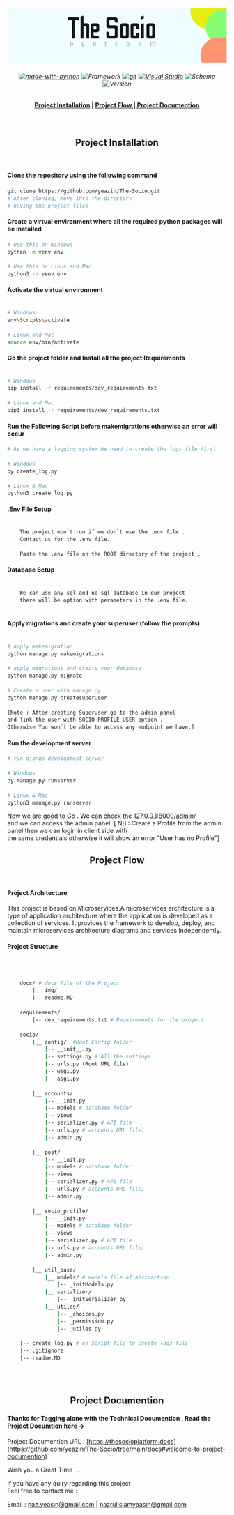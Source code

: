 
![original](docs/img/socio.png)
<h6 align="Center">

[![made-with-python](https://img.shields.io/badge/Made%20with-Python-1f425f.svg)](https://www.python.org/) ![Framework](https://img.shields.io/badge/Framework-Django%20Rest-Green?style=flat) 
 [![git](https://badgen.net/badge/icon/git?icon=git&label)](https://git-scm.com) [![Visual Studio](https://badgen.net/badge/icon/visualstudio?icon=visualstudio&label)](https://visualstudio.microsoft.com) ![Schema](https://img.shields.io/badge/Schema-DRF%20Yasg-red?style=flat) ![Version ](https://img.shields.io/badge/Version-1.0.0-black?style=flat)
</h6>

<h4 align="center">
<a href="https://github.com/yeazin/The-Socio?tab=readme-ov-file#-project-installation-"> Project Installation</a> | 
<a href="https://github.com/yeazin/The-Socio?tab=readme-ov-file#project-flow"> Project Flow </a>
|<a href="https://github.com/yeazin/The-Socio?tab=readme-ov-file#-project-documention-"> Project Documention </a>

</h4> 

<br>


<h2 align="center"> Project Installation </h2>
<br>

#### Clone the repository using the following command

```bash
git clone https://github.com/yeazin/The-Socio.git
# After cloning, move into the directory 
# having the project files 
```
#### Create a virtual environment where all the required python packages will be installed

```bash
# Use this on Windows
python -m venv env

# Use this on Linux and Mac
python3 -m venv env
```
#### Activate the virtual environment

```bash

# Windows
env\Scripts\activate

# Linux and Mac
source env/bin/activate

```
#### Go the project folder and Install all the project Requirements

```bash

# Windows
pip install -r requirements/dev_requirements.txt

# Linux and Mac
pip3 install -r requirements/dev_requirements.txt

```

#### Run the Following Script before makemigrations otherwise an error will occur

```bash
# As we have a logging system We need to create the logs file first

# Windows 
py create_log.py

# Linux & Mac
python3 create_log.py
```

#### .Env File Setup 

```bash 

    The project won`t run if we don`t use the .env file . 
    Contact us for the .env file. 

    Paste the .env file on the ROOT directory of the project . 

```

#### Database Setup 

```bash 

    We can use any sql and no-sql database in our project 
    there will be option with perameters in the .env file.
    
```


#### Apply migrations and create your superuser (follow the prompts)

```bash

# apply makemigration 
python manage.py makemigrations

# apply migrations and create your database
python manage.py migrate

# Create a user with manage.py
python manage.py createsuperuser

[Note : After creating Superuser go to the admin panel
and link the user with SOCIO PROFILE USER option .
Otherwise You won`t be able to access any endpoint we have.]

```

#### Run the development server

```bash
# run django development server

# Windows 
py manage.py runserver

# Linux & Mac
python3 manage.py runserver

```
Now we are good to Go . We can check the [127.0.0.1:8000/admin/](http://127.0.0.1:8000/admin/)<br> and we can access the admin panel.
[ NB : Create a Profile from the admin panel then we can login in client side with <br> the same credentials  otherwise it will show an
error "User has no Profile"]
<br>

<h2 align="center">Project Flow</h2>
<br>

#### Project Architecture

This project is based on Microservices.A microservices architecture is a type of application architecture where the application is developed as a collection of services. It provides the framework to develop, deploy, and maintain microservices architecture diagrams and services independently.


#### Project Structure 
<br>

```bash 

    docs/ # docs file of the Project
        |__ img/
        |-- readme.MD 

    requirements/
        |-- dev_requirements.txt # Requirements for the project

    socio/
        |__ config/  #Root Config folder
            |-- __init__.py
            |-- settings.py # All the settings 
            |-- urls.py (Root URL file)
            |-- wsgi.py
            |-- asgi.py
        
        |__ accounts/
            |-- __init.py
            |-- models # database folder  
            |-- views 
            |-- serializer.py # API file
            |-- urls.py # accounts URL file)
            |-- admin.py

        |__ post/
            |-- __init.py
            |-- models # database folder  
            |-- views 
            |-- serializer.py # API file
            |-- urls.py # accounts URL file)
            |-- admin.py

        |__ socio_profile/
            |-- __init.py
            |-- models # database folder  
            |-- views 
            |-- serializer.py # API file
            |-- urls.py # accounts URL file)
            |-- admin.py

        |__ util_base/
            |__ models/ # models file of abstraction
                |-- _initModels.py
            |__ serializer/
                |-- _initSerializer.py
            |__ utiles/
                |-- _choices.py
                |-- _permission.py
                |-- _utiles.py 

    |-- create_log.py # an Script file to create logs file  
    |-- .gitignore
    |-- readme.MD 
    

```
<br>

<h2 align="center"> Project Documention </h2>

#### Thanks for Tagging alone with the Technical Documention , Read the [Project Documtion here ->](https://github.com/yeazin/The-Socio/tree/main/docs#welcome-to-project-documention) 

Project Documention URL :  [https://thesocioplatform.docs](https://github.com/yeazin/The-Socio/tree/main/docs#welcome-to-project-documention)

Wish you a Great Time ...

If you have any quiry regarding this project <br>
Feel free to contact me :

Email : naz.yeasin@gmail.com | nazrulislamyeasin@gmail.com